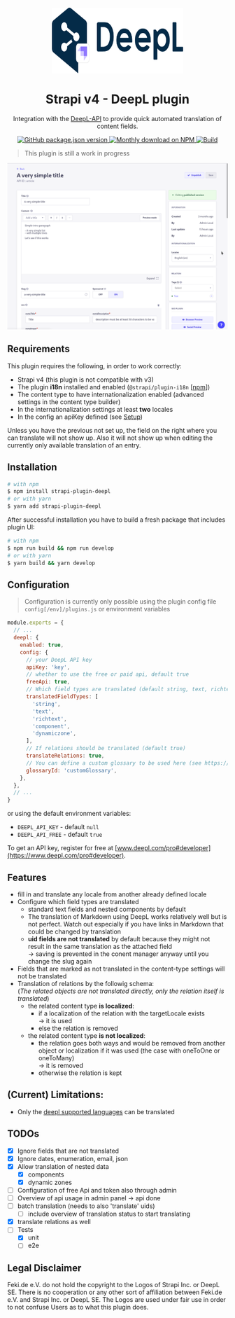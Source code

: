 <p align="center">
  <img src="assets/logo.svg" alt="Meilisearch-Strapi" width="300" height="150" />
</p>

<div align="center">
  <h1>Strapi v4 - DeepL plugin</h1>
  <p>Integration with the <a href="https://www.deepl.com/pro-api">DeepL-API</a> to provide quick automated translation of content fields.</p>
  <a href="https://www.npmjs.org/package/strapi-plugin-deepl">
    <img alt="GitHub package.json version" src="https://img.shields.io/github/package-json/v/Fekide/strapi-plugin-deepl?label=npm&logo=npm">
  </a>
  <a href="https://www.npmjs.org/package/strapi-plugin-deepl">
    <img src="https://img.shields.io/npm/dm/strapi-plugin-deepl.svg" alt="Monthly download on NPM" />
  </a>
  <a href="https://github.com/Fekide/strapi-plugin-deepl/actions">
    <img src="https://img.shields.io/github/workflow/status/Fekide/strapi-plugin-deepl/Test" alt="Build" />
  </a>
</div>

> This plugin is still a work in progress

![plugin showcase](assets/showcase.gif)

## Requirements

This plugin requires the following, in order to work correctly:
- Strapi v4 (this plugin is not compatible with v3)
- The plugin **i18n** installed and enabled (`@strapi/plugin-i18n` [[npm](https://www.npmjs.com/package/@strapi/plugin-i18n)])
- The content type to have internationalization enabled (advanced settings in the content type builder)
- In the internationalization settings at least **two** locales
- In the config an apiKey defined (see [Setup](#setup))

Unless you have the previous not set up, the field on the right where you can translate will not show up. Also it will not show up when editing the currently only available translation of an entry.

## Installation
```bash
# with npm
$ npm install strapi-plugin-deepl
# or with yarn
$ yarn add strapi-plugin-deepl
```

After successful installation you have to build a fresh package that includes plugin UI:

```bash
# with npm
$ npm run build && npm run develop
# or with yarn
$ yarn build && yarn develop
```

## Configuration

> Configuration is currently only possible using the plugin config file `config[/env]/plugins.js` or environment variables

```js
module.exports = {
  // ...
  deepl: {
    enabled: true,
    config: {
      // your DeepL API key
      apiKey: 'key',
      // whether to use the free or paid api, default true
      freeApi: true,
      // Which field types are translated (default string, text, richtext, components and dynamiczones)
      translatedFieldTypes: [
        'string',
        'text',
        'richtext',
        'component',
        'dynamiczone',
      ],
      // If relations should be translated (default true)
      translateRelations: true,
      // You can define a custom glossary to be used here (see https://www.deepl.com/docs-api/managing-glossaries/)
      glossaryId: 'customGlossary',
    },
  },
  // ...
}
```

or using the default environment variables:

- `DEEPL_API_KEY` - default `null`
- `DEEPL_API_FREE` - default `true`

To get an API key, register for free at [www.deepl.com/pro#developer](https://www.deepl.com/pro#developer).

## Features

- fill in and translate any locale from another already defined locale
- Configure which field types are translated
  - standard text fields and nested components by default
  - The translation of Markdown using DeepL works relatively well but is not perfect. Watch out especially if you have links in Markdown that could be changed by translation
  - **uid fields are not translated** by default because they might not result in the same translation as the attached field\
    -> saving is prevented in the conent manager anyway until you change the slug again
- Fields that are marked as not translated in the content-type settings will not be translated
- Translation of relations by the followig schema:\
  (_The related objects are not translated directly, only the relation itself is translated_)
  - the related content type **is localized**:
    - if a localization of the relation with the targetLocale exists\
      -> it is used
    - else the relation is removed
  - the related content type **is not localized**:
    - the relation goes both ways and would be removed from another object or localization if it was used (the case with oneToOne or oneToMany)\
      -> it is removed
    - otherwise the relation is kept

## (Current) Limitations:

- Only the [deepl supported languages](https://www.deepl.com/docs-api/translating-text/request/) can be translated


## TODOs

- [x] Ignore fields that are not translated
- [x] Ignore dates, enumeration, email, json
- [x] Allow translation of nested data
  - [x] components
  - [x] dynamic zones
- [ ] Configuration of free Api and token also through admin
- [ ] Overview of api usage in admin panel -> api done
- [ ] batch translation (needs to also 'translate' uids)
  - [ ] include overview of translation status to start translating
- [x] translate relations as well
- [ ] Tests
  - [x] unit
  - [ ] e2e

## Legal Disclaimer

Feki.de e.V. do not hold the copyright to the Logos of Strapi Inc. or DeepL SE. There is no cooperation or any other sort of affiliation between Feki.de e.V. and Strapi Inc. or DeepL SE. The Logos are used under fair use in order to not confuse Users as to what this plugin does.
